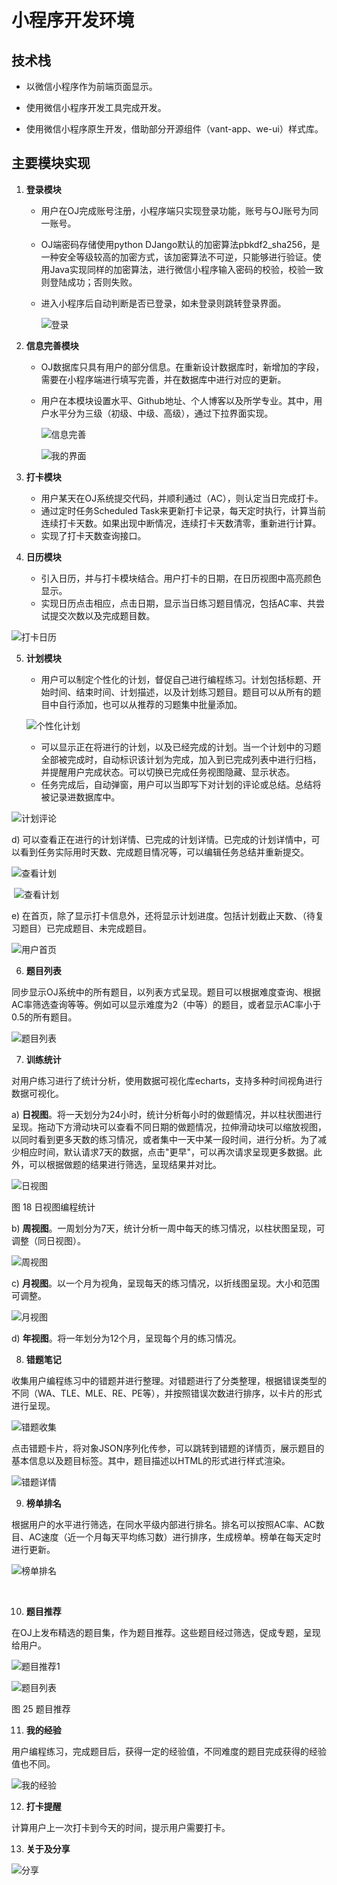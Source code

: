 

# **小程序开发环境**

## **技术栈**

- 以微信小程序作为前端页面显示。

- 使用微信小程序开发工具完成开发。

- 使用微信小程序原生开发，借助部分开源组件（vant-app、we-ui）样式库。

## **主要模块实现**

1. **登录模块**

   - 用户在OJ完成账号注册，小程序端只实现登录功能，账号与OJ账号为同一账号。

   - OJ端密码存储使用python
     DJango默认的加密算法pbkdf2_sha256，是一种安全等级较高的加密方式，该加密算法不可逆，只能够进行验证。使用Java实现同样的加密算法，进行微信小程序输入密码的校验，校验一致则登陆成功；否则失败。

   - 进入小程序后自动判断是否已登录，如未登录则跳转登录界面。

     ![登录](D:\竞赛\计算机设计大赛\doc\登录.png)



2. **信息完善模块**

   - OJ数据库只具有用户的部分信息。在重新设计数据库时，新增加的字段，需要在小程序端进行填写完善，并在数据库中进行对应的更新。

   - 用户在本模块设置水平、Github地址、个人博客以及所学专业。其中，用户水平分为三级（初级、中级、高级），通过下拉界面实现。

     ![信息完善](D:\竞赛\计算机设计大赛\doc\信息完善.png)

     ![我的界面](D:\竞赛\计算机设计大赛\doc\我的界面.png)

3. **打卡模块**
   - 用户某天在OJ系统提交代码，并顺利通过（AC），则认定当日完成打卡。
   - 通过定时任务Scheduled
     Task来更新打卡记录，每天定时执行，计算当前连续打卡天数。如果出现中断情况，连续打卡天数清零，重新进行计算。
   - 实现了打卡天数查询接口。

4. **日历模块**
   - 引入日历，并与打卡模块结合。用户打卡的日期，在日历视图中高亮颜色显示。
   - 实现日历点击相应，点击日期，显示当日练习题目情况，包括AC率、共尝试提交次数以及完成题目数。

![打卡日历](D:\竞赛\计算机设计大赛\doc\打卡日历.png)

5. **计划模块**

   - 用户可以制定个性化的计划，督促自己进行编程练习。计划包括标题、开始时间、结束时间、计划描述，以及计划练习题目。题目可以从所有的题目中自行添加，也可以从推荐的习题集中批量添加。

   ![个性化计划](D:\竞赛\计算机设计大赛\doc\个性化计划.png)

   

   - 可以显示正在将进行的计划，以及已经完成的计划。当一个计划中的习题全部被完成时，自动标识该计划为完成，加入到已完成列表中进行归档，并提醒用户完成状态。可以切换已完成任务视图隐藏、显示状态。
   - 任务完成后，自动弹窗，用户可以当即写下对计划的评论或总结。总结将被记录进数据库中。

![计划评论](D:\竞赛\计算机设计大赛\doc\计划评论.png)

d)  可以查看正在进行的计划详情、已完成的计划详情。已完成的计划详情中，可以看到任务实际用时天数、完成题目情况等，可以编辑任务总结并重新提交。

![查看计划](D:\竞赛\计算机设计大赛\doc\任务列表.png)



​	![查看计划](D:\竞赛\计算机设计大赛\doc\查看计划.png)



e)  在首页，除了显示打卡信息外，还将显示计划进度。包括计划截止天数、（待复习题目）已完成题目、未完成题目。

![用户首页](D:\竞赛\计算机设计大赛\doc\用户首页.png)

6. **题目列表**

同步显示OJ系统中的所有题目，以列表方式呈现。题目可以根据难度查询、根据AC率筛选查询等等。例如可以显示难度为2（中等）的题目，或者显示AC率小于0.5的所有题目。

![题目列表](D:\竞赛\计算机设计大赛\doc\题目列表.png)



7. **训练统计**

对用户练习进行了统计分析，使用数据可视化库echarts，支持多种时间视角进行数据可视化。

a)  **日视图**。将一天划分为24小时，统计分析每小时的做题情况，并以柱状图进行呈现。拖动下方滑动块可以查看不同日期的做题情况，拉伸滑动块可以缩放视图，以同时看到更多天数的练习情况，或者集中一天中某一段时间，进行分析。为了减少相应时间，默认请求7天的数据，点击"更早"，可以再次请求呈现更多数据。此外，可以根据做题的结果进行筛选，呈现结果并对比。

![日视图](D:\竞赛\计算机设计大赛\doc\日视图.png)




图 18 日视图编程统计

b)  **周视图**。一周划分为7天，统计分析一周中每天的练习情况，以柱状图呈现，可调整（同日视图）。



![周视图](D:\竞赛\计算机设计大赛\doc\周视图.png)



c)  **月视图**。以一个月为视角，呈现每天的练习情况，以折线图呈现。大小和范围可调整。

![月视图](D:\竞赛\计算机设计大赛\doc\月视图.png)

d)  **年视图**。将一年划分为12个月，呈现每个月的练习情况。

8. **错题笔记**

收集用户编程练习中的错题并进行整理。对错题进行了分类整理，根据错误类型的不同（WA、TLE、MLE、RE、PE等），并按照错误次数进行排序，以卡片的形式进行呈现。

![错题收集](D:\竞赛\计算机设计大赛\doc\错题收集.png)



点击错题卡片，将对象JSON序列化传参，可以跳转到错题的详情页，展示题目的基本信息以及题目标签。其中，题目描述以HTML的形式进行样式渲染。

![错题详情](D:\竞赛\计算机设计大赛\doc\错题详情.png)



9. **榜单排名**

根据用户的水平进行筛选，在同水平级内部进行排名。排名可以按照AC率、AC数目、AC速度（近一个月每天平均练习数）进行排序，生成榜单。榜单在每天定时进行更新。

![榜单排名](D:\竞赛\计算机设计大赛\doc\榜单排名.png)

​	

10. **题目推荐**

在OJ上发布精选的题目集，作为题目推荐。这些题目经过筛选，促成专题，呈现给用户。

![题目推荐1](D:\竞赛\计算机设计大赛\doc\题目推荐1.png)

![题目列表](D:\竞赛\计算机设计大赛\doc\题目列表.png)

图 25 题目推荐

11. **我的经验**

用户编程练习，完成题目后，获得一定的经验值，不同难度的题目完成获得的经验值也不同。

![我的经验](D:\竞赛\计算机设计大赛\doc\我的经验.png)



12. **打卡提醒**

计算用户上一次打卡到今天的时间，提示用户需要打卡。

13. **关于及分享**

![分享](D:\竞赛\计算机设计大赛\doc\分享.png)


